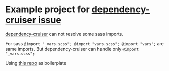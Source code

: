 # Example project for [dependency-cruiser issue](https://github.com/sverweij/dependency-cruiser/issues/220)

[dependency-cruiser](https://github.com/sverweij/dependency-cruiser) can not resolve some sass imports.

For sass `@import "_vars.scss"; @import "vars.scss"; @import "vars";` are same imports.
But dependency-cruiser can handle only `@import "_vars.scss";` 

Using [this repo](https://github.com/samteb/vue-2-webpack-4-boilerplate) as boilerplate 
